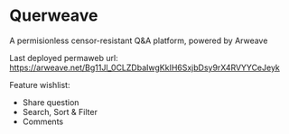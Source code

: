 # Querweave
A permisionless censor-resistant Q&A platform, powered by Arweave

Last deployed permaweb url: https://arweave.net/Bg11Jl_0CLZDbaIwgKkIH6SxjbDsy9rX4RVYYCeJeyk

Feature wishlist:
  - Share question
  - Search, Sort & Filter
  - Comments
